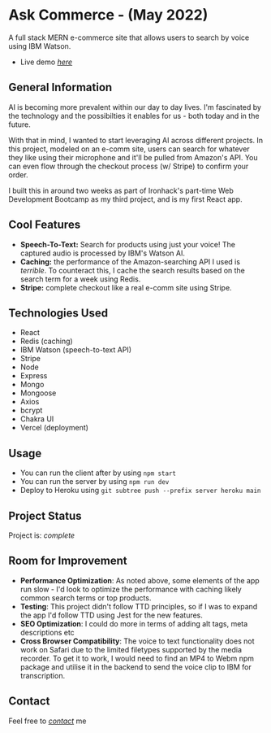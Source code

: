 # Ask Commerce - (May 2022)
A full stack MERN e-commerce site that allows users to search by voice using IBM Watson.

- Live demo [_here_](https://www.askcommerce.co)

## General Information

AI is becoming more prevalent within our day to day lives. I'm fascinated by the technology and the possibilties it enables for us - both today and in the future. 

With that in mind, I wanted to start leveraging AI across different projects. In this project, modeled on an e-comm site, users can search for whatever they like using their microphone and it'll be pulled from Amazon's API. You can even flow through the checkout process (w/ Stripe) to confirm your order.

I built this in around two weeks as part of Ironhack's part-time Web Development Bootcamp as my third project, and is my first React app.

## Cool Features
- **Speech-To-Text:** Search for products using just your voice! The captured audio is processed by IBM's Watson AI.
- **Caching:** the performance of the Amazon-searching API I used is *terrible*. To counteract this, I cache the search results based on the search term for a week using Redis. 
- **Stripe:** complete checkout like a real e-comm site using Stripe. 

## Technologies Used
- React
- Redis (caching) 
- IBM Watson (speech-to-text API)
- Stripe 
- Node
- Express
- Mongo
- Mongoose
- Axios
- bcrypt
- Chakra UI
- Vercel (deployment)

## Usage
- You can run the client after by using `npm start`
- You can run the server by using `npm run dev`
- Deploy to Heroku using `git subtree push --prefix server heroku main`

## Project Status
Project is: _complete_

## Room for Improvement

- **Performance Optimization**: As noted above, some elements of the app run slow - I'd look to optimize the performance with caching likely common search terms or top products.
- **Testing**: This project didn't follow TTD principles, so if I was to expand the app I'd follow TTD using Jest for the new features.
- **SEO Optimization**: I could do more in terms of adding alt tags, meta descriptions etc
- **Cross Browser Compatibility**: The voice to text functionality does not work on Safari due to the limited filetypes supported by the media recorder. To get it to work, I would need to find an MP4 to Webm npm package and utilise it in the backend to send the voice clip to IBM for transcription.

## Contact
Feel free to [_contact_](mailto:chrisjcastle93@gmail.com) me
